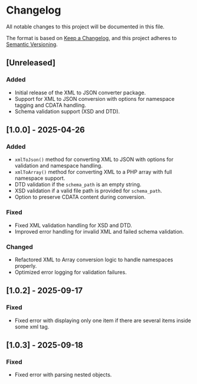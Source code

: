 # Changelog

All notable changes to this project will be documented in this file.

The format is based on [Keep a Changelog](https://keepachangelog.com/en/1.0.0/), and this project adheres to [Semantic Versioning](https://semver.org/spec/v2.0.0.html).

## [Unreleased]
### Added
- Initial release of the XML to JSON converter package.
- Support for XML to JSON conversion with options for namespace tagging and CDATA handling.
- Schema validation support (XSD and DTD).

## [1.0.0] - 2025-04-26
### Added
- `xmlToJson()` method for converting XML to JSON with options for validation and namespace handling.
- `xmlToArray()` method for converting XML to a PHP array with full namespace support.
- DTD validation if the `schema_path` is an empty string.
- XSD validation if a valid file path is provided for `schema_path`.
- Option to preserve CDATA content during conversion.

### Fixed
- Fixed XML validation handling for XSD and DTD.
- Improved error handling for invalid XML and failed schema validation.

### Changed
- Refactored XML to Array conversion logic to handle namespaces properly.
- Optimized error logging for validation failures.


## [1.0.2] - 2025-09-17

### Fixed
- Fixed error with displaying only one item if there are several items inside some xml tag.


## [1.0.3] - 2025-09-18

### Fixed
- Fixed error with parsing nested objects.
